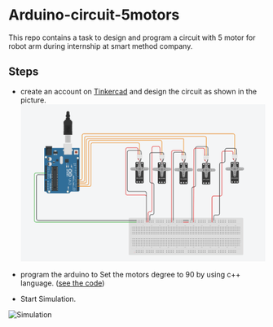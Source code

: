# Arduino-circuit-5motors

This repo contains a task to design and program a circuit with 5 motor for robot arm during internship at smart method company. 
## Steps 
* create an account on [Tinkercad](https://www.tinkercad.com) and design the circuit as shown in the picture. 
![design](circuit.PNG)


* program the arduino to Set the motors degree to 90 by using c++ language. ([see the code](https://github.com/MonaAl-Dawsari/Arduino-circuit-5motors/blob/main/circuit.ino))

* Start Simulation. 

![Simulation](design%20Start%20Simulating%20Tinkercad%20.gif)

